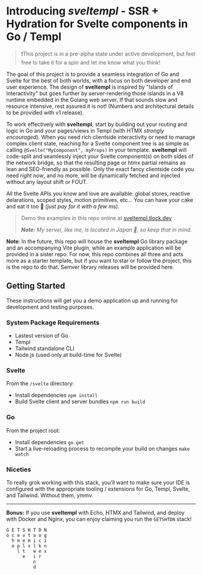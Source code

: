 # Introducing *sveltempl* - SSR + Hydration for Svelte components in Go / Templ

>❗This project is in a pre-alpha state under active development, but feel free to take it for a spin and let me know what you think!

The goal of this project is to provide a seamless integration of Go and Svelte for the best of both worlds, with a focus on both developer and end user experience. The design of **sveltempl** is inspired by "Islands of Interactivity" but goes further by server-rendering those islands in a V8 runtime embedded in the Golang web server. If that sounds slow and resource intensive, rest assured it is not! (Numbers and architectural details to be provided with v1 release).

To work effectively with **sveltempl**, start by building out your routing and logic in Go and your pages/views in Templ (with HTMX _strongly encouraged_). When you need rich clientside interactivity or need to manage complex client state, reaching for a Svelte component tree is as simple as calling `@Svelte("MyComponent", myProps)` in your template. **sveltempl** will code-split and seamlessly inject your Svelte component(s) on both sides of the network bridge, so that the resulting page or htmx partial remains as lean and SEO-friendly as possible. Only the exact fancy clientside code you need _right now_, and no more, will be dynamically fetched and injected without any layout shift or FOUT.

All the Svelte APIs you know and love are available: global stores, reactive delarations, scoped styles, motion primitives, etc... You can have your cake and eat it too 🍰 _(just pay for it with a few ms)_.

>Demo the examples in this repo online at [sveltempl.tlock.dev](https://sveltempl.tlock.dev)
>
>_**Note:** My server, like me, is located in Japan 🎌, so keep that in mind._


**Note**: In the future, this repo will house the **sveltempl** Go library package and an accompanying Vite plugin, while an example application will be provided in a sister repo. For now, this repo combines all three and acts more as a starter template, but if you want to star or follow the project, this is the repo to do that. Semver library releases will be provided here.

## Getting Started

These instructions will get you a demo application up and running for development and testing purposes.

### System Package Requirements

- Lastest version of Go
- Templ
- Tailwind standalone CLI
- Node.js (used only at build-time for Svelte)

### Svelte

From the `/svelte` directory:

- Install dependencies `npm install`
- Build Svelte client and server bundles `npm run build`

### Go

From the project root:

- Install dependencies `go get`
- Start a live-reloading process to recompile your build on changes `make watch`

### Niceties

To really grok working with this stack, you'll want to make sure your IDE is configured with the appropriate tooling / extensions for Go, Templ, Svelte, and Tailwind. Without them, ymmv.

---

**Bonus:**
If you use **sveltempl** with Echo, HTMX and Tailwind, and deploy with Docker and Nginx, you can enjoy claiming you run the `GETSHTDN` stack!

```
G E T S H T D N
o c e v t a o g
  h m e m i c i
  o p l x l k n
    l t   w e x
      e   i r
          n
          d
```

